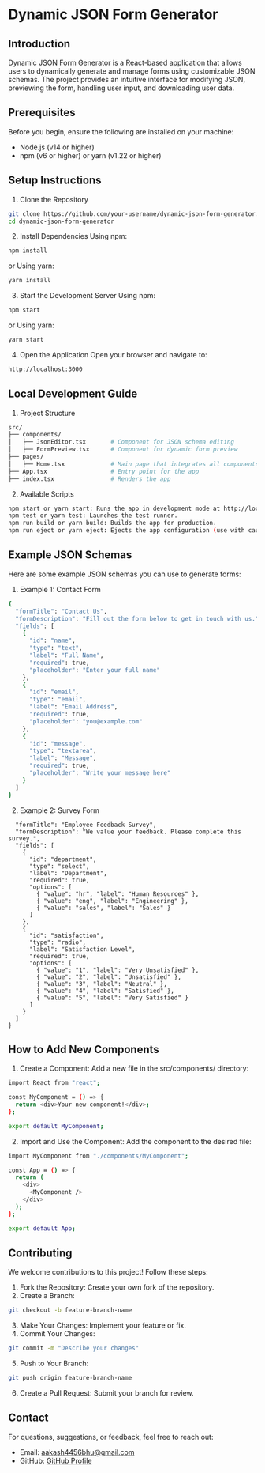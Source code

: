 # Dynamic JSON Form Generator

## Introduction

Dynamic JSON Form Generator is a React-based application that allows users to dynamically generate and manage forms using customizable JSON schemas. The project provides an intuitive interface for modifying JSON, previewing the form, handling user input, and downloading user data.

## Prerequisites

Before you begin, ensure the following are installed on your machine:

* Node.js (v14 or higher)
* npm (v6 or higher) or yarn (v1.22 or higher)

## Setup Instructions

1. Clone the Repository

```bash
git clone https://github.com/your-username/dynamic-json-form-generator.git
cd dynamic-json-form-generator
```

2. Install Dependencies
Using npm:

```bash
npm install
```
or Using yarn:

```bash
yarn install
```


3. Start the Development Server
Using npm:

```bash
npm start
```
or Using yarn:

```bash
yarn start
```


4. Open the Application
Open your browser and navigate to:
```bash
http://localhost:3000
```

## Local Development Guide

1. Project Structure
```bash
src/
├── components/
│   ├── JsonEditor.tsx       # Component for JSON schema editing
│   ├── FormPreview.tsx      # Component for dynamic form preview
├── pages/
│   ├── Home.tsx             # Main page that integrates all components
├── App.tsx                  # Entry point for the app
├── index.tsx                # Renders the app

```
2. Available Scripts

```bash
npm start or yarn start: Runs the app in development mode at http://localhost:3000.
npm test or yarn test: Launches the test runner.
npm run build or yarn build: Builds the app for production.
npm run eject or yarn eject: Ejects the app configuration (use with caution).
```

## Example JSON Schemas
Here are some example JSON schemas you can use to generate forms:

1. Example 1: Contact Form

```bash
{
  "formTitle": "Contact Us",
  "formDescription": "Fill out the form below to get in touch with us.",
  "fields": [
    {
      "id": "name",
      "type": "text",
      "label": "Full Name",
      "required": true,
      "placeholder": "Enter your full name"
    },
    {
      "id": "email",
      "type": "email",
      "label": "Email Address",
      "required": true,
      "placeholder": "you@example.com"
    },
    {
      "id": "message",
      "type": "textarea",
      "label": "Message",
      "required": true,
      "placeholder": "Write your message here"
    }
  ]
}
```
2. Example 2: Survey Form

```bash{
  "formTitle": "Employee Feedback Survey",
  "formDescription": "We value your feedback. Please complete this survey.",
  "fields": [
    {
      "id": "department",
      "type": "select",
      "label": "Department",
      "required": true,
      "options": [
        { "value": "hr", "label": "Human Resources" },
        { "value": "eng", "label": "Engineering" },
        { "value": "sales", "label": "Sales" }
      ]
    },
    {
      "id": "satisfaction",
      "type": "radio",
      "label": "Satisfaction Level",
      "required": true,
      "options": [
        { "value": "1", "label": "Very Unsatisfied" },
        { "value": "2", "label": "Unsatisfied" },
        { "value": "3", "label": "Neutral" },
        { "value": "4", "label": "Satisfied" },
        { "value": "5", "label": "Very Satisfied" }
      ]
    }
  ]
}
```
## How to Add New Components

1. Create a Component:
Add a new file in the src/components/ directory:

```bash
import React from "react";

const MyComponent = () => {
  return <div>Your new component!</div>;
};

export default MyComponent;
```

2. Import and Use the Component:
Add the component to the desired file:
```bash
import MyComponent from "./components/MyComponent";

const App = () => {
  return (
    <div>
      <MyComponent />
    </div>
  );
};

export default App;
```

## Contributing

We welcome contributions to this project! Follow these steps:

1. Fork the Repository: Create your own fork of the repository.
2. Create a Branch:
```bash
git checkout -b feature-branch-name
```
3. Make Your Changes: Implement your feature or fix.
4. Commit Your Changes:
```bash
git commit -m "Describe your changes"
```
5. Push to Your Branch:
```bash
git push origin feature-branch-name
```
6. Create a Pull Request: Submit your branch for review.

## Contact

For questions, suggestions, or feedback, feel free to reach out:



- Email: [aakash4456bhu@gmail.com](aakash4456bhu@gmail.com)
- GitHub: [GitHub Profile](https://github.com/aakash4456)